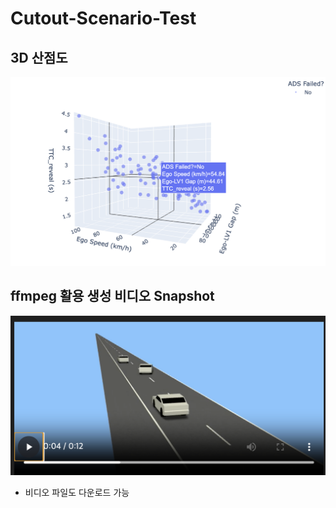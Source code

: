 # Cutout-Scenario-Test

##  3D 산점도
![3D 산점도](./3d_scatter_plot.png)

## ffmpeg 활용 생성 비디오 Snapshot
![ffmpeg 활용 생성 비디오](./cutout_video_snapshot.png)
- 비디오 파일도 다운로드 가능
